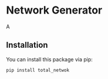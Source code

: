 # Network Generator

A

## Installation

You can install this package via pip:

```bash
pip install total_netwok
